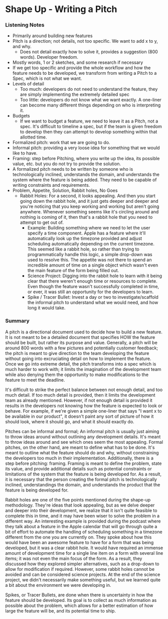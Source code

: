 # Shape Up - Writing a Pitch

### Listening Notes

* Primarily around building new features
* Pitch is a direction; not details, not too specific. We want to add x to y, and why.
  * Does not detail exactly how to solve it, provides a suggestion (800 words). Developer freedom.
* Mostly words, 1 or 2 sketches, and some research if necessary
* If we get too specific and provide the whole workflow and how the feature needs to be developed, we transform from writing a Pitch to a Spec, which is not what we want.
* Levels of detail
  * Too much: developers do not need to understand the feature, they are simply implementing the extremely detailed spec
  * Too little: developers do not know what we want exactly. A one-liner can become many different things depending on who is interpreting it.
* Budgets
  * If we want to budget a feature, we need to leave it as a Pitch, not a spec. It's difficult to timeline a spec, but if the team is given freedom to develop then they can attempt to develop something within that allotted time.
* Formalized pitch: work that we are going to do.
* Informal pitch: providing a very loose idea for something that we would like to have.
* Framing: step before Pitching, where you write up the idea, its possible value, etc. but you do not try to provide the solution.
* A formalized pitch needs to be written by someone who is technologically inclined, understands the domain, and understands the system where the feature is being added. They need to be capable of writing constraints and requirements.
* Problem, Appetite, Solution, Rabbit holes, No Goes
  * Rabbit Holes: For a second, it looks appealing. And then you start going down the rabbit hole, and it just gets deeper and deeper and you're noticing that you keep working and working but aren't going anywhere. Whenever something seems like it's circling around and nothing is coming of it, then that's a rabbit hole that you need to attempt to get out of.
    * Example: Building something where we need to let the user specify a time component. Apple has a feature where it'll automatically look up the timezone provided and adjust scheduling automatically depending on the current timezone. This seemed like a rabbit hole, so rather than trying to programmatically handle this logic, a simple drop-down was used to resolve this. The appetite was not there to spend an incredible amount of time on a single object which wasn't even the main feature of the form being filled out.
    * Science Project: Digging into the rabbit hole to learn with it being clear that there weren't enough time or resources to complete. Even though the feature wasn't successfully completed in time, or ever, it was still an opportunity for the developers to learn.
    * Spike / Tracer Bullet: Invest a day or two to investigate/scaffold the informal pitch to understand what we would need, and how long it would take.


### Summary

A pitch is a directional document used to decide how to build a new feature. It is not meant to be a detailed document that specifies HOW the feature should be built, but rather its purpose and value. Generally, a pitch will be around 800 words with a few pictures and potentially customer feedback; the pitch is meant to give direction to the team developing the feature without going into excruciating detail on how to implement the feature. Once we go into extreme detail, the pitch transforms into a spec which is much harder to work with; it limits the imagination of the development team while also denying them the opportunity to make modifications to the feature to meet the deadline.

It's difficult to strike the perfect balance between not enough detail, and too much detail. If too much detail is provided, then it limits the development team as already mentioned. However, if not enough detail is provided it results in the developers not knowing how the feature is expected to look or behave. For example, if we're given a simple one-liner that says "I want x to be available in our product", it doesn't paint any sort of picture of how it should look, where it should go, and what it should exactly do.

Pitches can be informal and formal; An informal pitch is usually just aiming to throw ideas around without outlining any development details. It's meant to throw ideas around and see which ones seem the most appealing. Formal pitches, on the other hand, are meant to define what has to be done. It's meant to outline what the feature should do and why, without constraining the developers too much in their implementation. Additionally, there is a step before pitching: framing. Framing is meant to define the problem, state its value, and provide additional details such as potential constraints or limitations of the system that the feature is being developed for. As a result, it is necessary that the person creating the formal pitch is technologically inclined, understandings the domain, and understands the product that the feature is being developed for.

Rabbit holes are one of the five points mentioned during the shape-up methodology. They're ideas that look appealing, but as we delve deeper and deeper into their development, we realize that it isn't quite feasible to complete this in time, and it may have been wiser to solve the problem in a different way. An interesting example is provided during the podcast where they talk about a feature in the Apple calendar that will go through quite a bit of effort to automate the handling of scheduling something in a timezone different from the one you are currently on. They spoke about how this would have been an awesome feature to have for a form that was being developed, but it was a clear rabbit hole. It would have required an immense amount of development time for a single line item on a form with several line items; it was not even the main focus of the form. As a result, they discussed how they explored simpler alternatives, such as a drop-down to allow for modification if required. However, some rabbit holes cannot be avoided and can be considered science projects. At the end of the science project, we didn't necessarily make something useful, but we learned quite a bit about the environment we were developing in.

Spikes, or Tracer Bullets, are done when there is uncertainty in how the feature should be developed. Its goal is to collect as much information as possible about the problem, which allows for a better estimation of how large the feature will be, and its potential time to ship.
